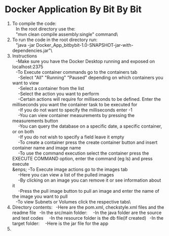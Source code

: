 # Docker Application By Bit By Bit
1. To compile the code:\
  &ensp; In the root directory use the:\
  &ensp; "mvn clean compile assembly:single" command\
2. To run the code in the root directory run:\
  &ensp; "java -jar Docker_App_bitbybit-1.0-SNAPSHOT-jar-with-dependencies.jar"\
3. Instructions\
 &ensp; -Make sure you have the Docker Desktop running and exposed on localhost:2375\
 &ensp; -To Execute container commands go to the containers tab\
 &emsp;   -Select "All" "Running" "Paused" depending on which containers you want to view\
 &emsp;   -Select a container from the list\
 &emsp;   -Select the action you want to perform\
 &emsp;   -Certain actions will require for milliseconds to be defined. Enter the milliseconds you want the container task to be executed for\
 &emsp;   -If you do not want to specify the milliseconds enter -1\
 &emsp;  -You can view container measurements by pressing the measurements button\
 &emsp;	-You can query the database on a specific date, a specific container, or on both\
 &emsp;	-If you do not wish to specify a field leave it empty\
 &emsp;	-To create a container press the create container button and insert container name and image name\
 &emsp; -To use the command execution select the container press the EXECUTE COMMAND option, enter the command (eg ls) and press execute\
 &enps; -To Execute image actions go to the images tab\
 &emsp; -Here you can view a list of the pulled images\
 &emsp; -By clicking on an image you can remove it or see information about it\
 &emsp; -Press the pull image button to pull an image and enter the name of the image you want to pull\
 &ensp; -To view Subnets or Volumes click the respective tabs\
4. Directory contents:
   &ensp;-Here are the pom.xml, checkstyle.xml files and the readme file
   &ensp;-In the src/main folder:
   &emsp;-In the java folder are the source and test codes
   &emsp;-In the resource folder is the db file(if created)
   &ensp;-In the target folder:
   &emsp;-Here is the jar file for the app
5. 
     


